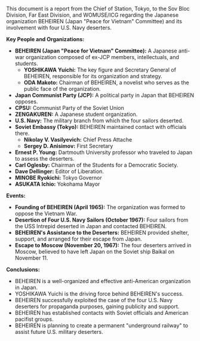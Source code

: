 This document is a report from the Chief of Station, Tokyo, to the Sov Bloc Division, Far East Division, and WOMUSE/ICG regarding the Japanese organization BEHEIREN (Japan "Peace for Vietnam" Committee) and its involvement with four U.S. Navy deserters.

**Key People and Organizations:**

*   **BEHEIREN (Japan "Peace for Vietnam" Committee):** A Japanese anti-war organization composed of ex-JCP members, intellectuals, and students.
    *   **YOSHIKAWA Yuichi:** The key figure and Secretary General of BEHEIREN, responsible for its organization and strategy.
    *   **ODA Makoto:** Chairman of BEHEIREN, a novelist who serves as the public face of the organization.
*   **Japan Communist Party (JCP):** A political party in Japan that BEHEIREN opposes.
*   **CPSU:** Communist Party of the Soviet Union
*   **ZENGAKUREN:** A Japanese student organization.
*   **U.S. Navy:** The military branch from which the four sailors deserted.
*   **Soviet Embassy (Tokyo):** BEHEIREN maintained contact with officials there.
    *   **Nikolay V. Vasilyevich:** Chief Press Attache
    *   **Sergey D. Anisimov:** First Secretary
*   **Ernest P. Young:** Dartmouth University professor who traveled to Japan to assess the deserters.
*   **Carl Oglesby:** Chairman of the Students for a Democratic Society.
*   **Dave Dellinger:** Editor of Liberation.
*   **MINOBE Ryokichi:** Tokyo Governor
*   **ASUKATA Ichio:** Yokohama Mayor

**Events:**

*   **Founding of BEHEIREN (April 1965):** The organization was formed to oppose the Vietnam War.
*   **Desertion of Four U.S. Navy Sailors (October 1967):** Four sailors from the USS Intrepid deserted in Japan and contacted BEHEIREN.
*   **BEHEIREN's Assistance to the Deserters:** BEHEIREN provided shelter, support, and arranged for their escape from Japan.
*   **Escape to Moscow (November 20, 1967):** The four deserters arrived in Moscow, believed to have left Japan on the Soviet ship Baikal on November 11.

**Conclusions:**

*   BEHEIREN is a well-organized and effective anti-American organization in Japan.
*   YOSHIKAWA Yuichi is the driving force behind BEHEIREN's success.
*   BEHEIREN successfully exploited the case of the four U.S. Navy deserters for propaganda purposes, gaining publicity and support.
*   BEHEIREN has established contacts with Soviet officials and American pacifist groups.
*   BEHEIREN is planning to create a permanent "underground railway" to assist future U.S. military deserters.
